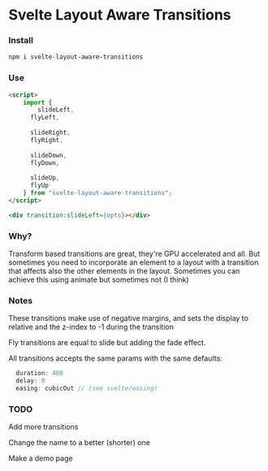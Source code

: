 # Svelte Layout Aware Transitions

### Install
```sh
npm i svelte-layout-aware-transitions
```


### Use
```html
<script>
	import {
    	slideLeft,
      flyLeft,
      
      slideRight,
      flyRight,
      
      slideDown,
      flyDown,
      
      slideUp,
      flyUp
    } from "svelte-layout-aware-transitions";
</script>

<div transition:slideLeft={opts}></div>
```

### Why?
Transform based transitions are great, they're GPU accelerated and all. But sometimes you need to incorporate an element to a layout with a transition that affects also the other elements in the layout.
Sometimes you can achieve this using animate but sometimes not (I think)

### Notes
These transitions make use of negative margins, and sets the display to relative and the z-index to -1 during the transition

Fly transitions are equal to slide but adding the fade effect.

All transitions accepts the same params with the same defaults:
```js
  duration: 400
  delay: 0
  easing: cubicOut // (see svelte/easing)
```

### TODO
Add more transitions

Change the name to a better (shorter) one

Make a demo page
